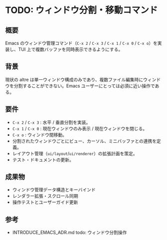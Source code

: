 # TODO: ウィンドウ分割・移動コマンド

## 概要
Emacs のウィンドウ管理コマンド（`C-x 2` / `C-x 3` / `C-x 1` / `C-x 0` / `C-x o`）を実装し、TUI 上で複数バッファを同時表示できるようにする。

## 背景
現状の altre は単一ウィンドウ構成のみであり、複数ファイル編集時にウィンドウを分割することができない。Emacs ユーザーにとっては必須に近い操作である。

## 要件
- `C-x 2` / `C-x 3` : 水平 / 垂直分割を実装。
- `C-x 1` / `C-x 0` : 現在ウィンドウのみ表示 / 現在ウィンドウを閉じる。
- `C-x o` : ウィンドウ間移動。
- 分割されたウィンドウごとにビュー、カーソル、ミニバッファとの連携を定義。
- レイアウト管理（`ui/layout`/`ui/renderer`）の拡張計画を策定。
- テスト・ドキュメントの更新。

## 成果物
- ウィンドウ管理データ構造とキーバインド
- レンダラー拡張・スクロール同期
- 操作テストとユーザーガイド更新

## 参考
- INTRODUCE_EMACS_ADR.md todo: ウィンドウ分割操作

